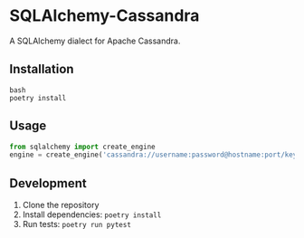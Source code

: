 # SQLAlchemy-Cassandra

A SQLAlchemy dialect for Apache Cassandra.

## Installation 

```
bash
poetry install
```

## Usage

```python
from sqlalchemy import create_engine
engine = create_engine('cassandra://username:password@hostname:port/keyspace')
```

## Development

1. Clone the repository
2. Install dependencies: `poetry install`
3. Run tests: `poetry run pytest`